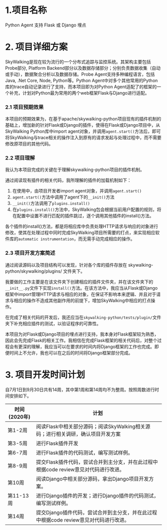 # 1.项目名称

Python Agent 支持 Flask 或 Django 埋点



# 2. 项目详细方案

SkyWalking是现在较为流行的一个分布式追踪与监控系统。其架构主要包括Probe部分, Platform Backend部分以及数据存储部分；分别负责数据收集（自动或手动），数据聚合分析以及数据存储。Probe Agent支持多种编程语言，包括Java, .Net Core, Node, Python等。Python Agent中对多个其他常用的Python库的trace自动记录进行了支持，而本项目即为对Python Agent适配了的框架的一个补充，计划对Python最为常用的两个web框架Flask与Django进行适配。



### 2.1 项目预期效果

本项目的预期效果为，在基于apache/skywalking-python项目现有的插件机制的基础上，增加新的针对Flask或Django的插件，使得在Flask或Django项目中，从SkyWalking Python库中import agent对象，并调用`agent.start()`方法后，即可将SkyWalking与trace相关的操作注入到原有的请求发起与处理过程中，而不需要修改原项目的其他代码。



### 2.2 项目理解

我认为本项目完成的关键在于理解skywalking-python项目的插件机制。

通过阅读现有插件的相关代码，我所理解的插件的加载机制如下：

1. 在使用中，由项目开发者import agent对象，并调用`agent.start()`
2. `agent.start()`方法中调用了agent下的`__init()`方法
3. `__init()`方法调用了`plugins.install()`
4. 在`plugins.install()`方法中，SkyWalking包会根据当前用户配置的规则，将在配置中设置不进行匹配的插件跳过，逐个调用其他插件的install()方法。 

各个插件的install()方法，都是将相应库中负责处理HTTP请求与响应的对象进行修改，使其在处理过程中同时完成SkyWalking项目所需要的打点，来实现相应软件库的`automatic instrumentation`，而无需手动完成相应的操作。



### 2.3 项目开发方案简述

通过阅读源码以及项目结构可以发现，针对各个库的插件存放在 skywalking-python/skywalking/plugins/ 文件夹下。

我要做的工作主要是在该文件夹下创建相应的插件文件夹，并在该文件夹下的`__init__.py`文件下实现`install()`方法。在该方法中，我应当从Flask或Django框架中import管理HTTP请求与相应的对象，在保证不影响本来逻辑、并且对于请求与相应的操作不造成其他副作用的前提下，增加SkyWalking中相应的打点操作。

在完成了相关代码的开发后，我还应当在`skywalking-python/tests/plugin/`文件夹下补充相应插件的测试，以验证程序的可靠性。



本项目为对Flask或Django项目的埋点进行支持，我本身对Flask框架较为熟悉，因此会先完成Flask的相关工作。我相信在完成Flask框架的相关代码后，对整个过程会有更深的理解，我应当可以在要求的时间内将Django框架的工作也完成。即便时间上不允许，我也可以在之后的时间将Django框架部分完成。



# 3. 项目开发时间计划

自7月1日到9月30日共有14周，其中第1周和第14周均不为整周。按照周数进行时间安排如下。

| 时间(2020年) | 计划                                                         |
| ------------ | ------------------------------------------------------------ |
| 第1-2周      | 阅读Flask中相关部分源码；阅读SkyWalking相关源码；进行相关调研，确认项目开发方案 |
| 第3-5周      | 进行Flask插件开发                                            |
| 第6-7周      | 进行Flask插件的代码测试，编写测试样例。                      |
| 第8-9周      | 提交Flask插件代码，尝试合并到主分支，并在此过程中根据code review意见对代码进行改进。 |
| 第10周       | 阅读Django中相关部分源码，拿出Django项目开发方案。           |
| 第11-13周    | 进行Django插件的开发；进行Django插件的代码测试，编写测试样例。 |
| 第14周       | 提交Django插件代码，尝试合并到主分支，并在此过程中根据code review意见对代码进行改进。 |

